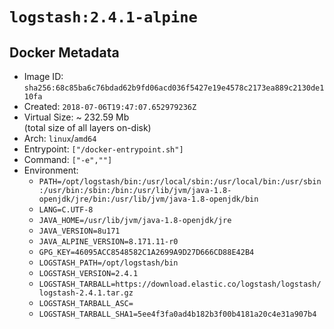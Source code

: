 # `logstash:2.4.1-alpine`

## Docker Metadata

- Image ID: `sha256:68c85ba6c76bdad62b9fd06acd036f5427e19e4578c2173ea889c2130de110fa`
- Created: `2018-07-06T19:47:07.652979236Z`
- Virtual Size: ~ 232.59 Mb  
  (total size of all layers on-disk)
- Arch: `linux`/`amd64`
- Entrypoint: `["/docker-entrypoint.sh"]`
- Command: `["-e",""]`
- Environment:
  - `PATH=/opt/logstash/bin:/usr/local/sbin:/usr/local/bin:/usr/sbin:/usr/bin:/sbin:/bin:/usr/lib/jvm/java-1.8-openjdk/jre/bin:/usr/lib/jvm/java-1.8-openjdk/bin`
  - `LANG=C.UTF-8`
  - `JAVA_HOME=/usr/lib/jvm/java-1.8-openjdk/jre`
  - `JAVA_VERSION=8u171`
  - `JAVA_ALPINE_VERSION=8.171.11-r0`
  - `GPG_KEY=46095ACC8548582C1A2699A9D27D666CD88E42B4`
  - `LOGSTASH_PATH=/opt/logstash/bin`
  - `LOGSTASH_VERSION=2.4.1`
  - `LOGSTASH_TARBALL=https://download.elastic.co/logstash/logstash/logstash-2.4.1.tar.gz`
  - `LOGSTASH_TARBALL_ASC=`
  - `LOGSTASH_TARBALL_SHA1=5ee4f3fa0ad4b182b3f00b4181a20c4e31a907b4`
